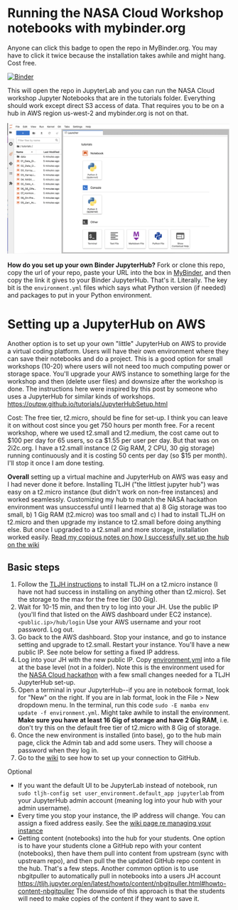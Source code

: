 # Running the NASA Cloud Workshop notebooks with mybinder.org

Anyone can click this badge to open the repo in MyBinder.org. You may have to click it twice because the installation takes awhile and might hang. Cost free.

[![Binder](https://mybinder.org/badge_logo.svg)](https://mybinder.org/v2/gh/eeholmes/jupyterhub/main)

This will open the repo in JupyterLab and you can run the NASA Cloud workshop Jupyter Notebooks that are in the tutorials folder.
Everything should work except direct S3 access of data. That requires you to be on a hub in AWS region us-west-2 and mybinder.org is not on that.

<img src="images/mybinder.png" width="500"/>

**How do you set up your own Binder JupyterHub?** Fork or clone this repo, copy the url of your repo, paste your URL into the box in [MyBinder](https://mybinder.org/), and then copy the link it gives to your Binder JupyterHub. That's it. Literally. The key bit is the `environment.yml` files which says what Python version (if needed) and packages to put in your Python environment.

# Setting up a JupyterHub on AWS

Another option is to set up your own "little" JupyterHub on AWS to provide a virtual coding platform. Users will have their own environment where they can save their notebooks and do a project. This is a good option for small workshops (10-20) where users will not need too much computing power or storage space. You'll upgrade your AWS instance to something large for the workshop and then (delete user files) and downsize after the workshop is done. The instructions here were inspired by this post by someone who uses a JupyterHub for similar kinds of workshops. https://outpw.github.io/tutorials/JupyterHubSetup.html

Cost: The free tier, t2.micro, should be fine for set-up. I think you can leave it on without cost since you get 750 hours per month free. For a recent workshop, where we used t2.small and t2.medium, the cost came out to $100 per day for 65 users, so ca $1.55 per user per day. But that was on 2i2c.org. I have a t2.small instance (2 Gig RAM, 2 CPU, 30 gig storage) running continuously and it is costing 50 cents per day (so $15 per month). I'll stop it once I am done testing.

**Overall** setting up a virtual machine and JupyterHub on AWS was easy and I had never done it before. Installing TLJH ("the littlest jupyter hub") was easy on a t2.micro instance (but didn't work on non-free instances) and worked seamlessly. Customizing my hub to match the NASA hackathon environment was unsuccessful until I learned that a) 8 Gig storage was too small, b) 1 Gig RAM (t2.micro) was too small and c) I had to install TLJH on t2.micro and then upgrade my instance to t2.small before doing anything else. But once I upgraded to a t2.small and more storage, installation worked easily.  [Read my copious notes on how I successfully set up the hub on the wiki](https://github.com/eeholmes/jupyterhub/wiki)

## Basic steps

1. Follow the [TLJH instructions](https://tljh.jupyter.org/en/latest/install/amazon.html) to install TLJH on a t2.micro instance (I have not had success in installing on anything other than t2.micro). Set the storage to the max for the free tier (30 Gig).
2. Wait for 10-15 min, and then try to log into your JH. Use the public IP (you'll find that listed on the AWS dashboard under EC2 instance). `<public.ip>/hub/login` Use your AWS username and your root password. Log out.
3. Go back to the AWS dashboard. Stop your instance, and go to instance setting and upgrade to t2.small. Restart your instance. You'll have a new public IP. See note below for setting a fixed IP address.
4. Log into your JH with the new public IP. Copy [environment.yml](https://github.com/eeholmes/jupyterhub/blob/main/environment.yml) into a file at the base level (not in a folder). Note this is the environment used for the [NASA Cloud hackathon](https://nasa-openscapes.github.io/2021-Cloud-Hackathon/) with a few small changes needed for a TLJH JupyterHub set-up.
5. Open a terminal in your JupyterHub--if you are in notebook format, look for "New" on the right. If you are in lab format, look in the File > New dropdown menu. In the terminal, run this code `sudo -E mamba env update -f environment.yml`. Might take awhile to install the environment. **Make sure you have at least 16 Gig of storage and have 2 Gig RAM**, i.e. don't try this on the default free tier of t2.micro with 8 Gig of storage.
6. Once the new environment is installed (into base), go to the hub main page, click the Admin tab and add some users. They will choose a password when they log in.
7. Go to the [wiki](https://github.com/eeholmes/jupyterhub/wiki) to see how to set up your connection to GitHub.

Optional

*  If you want the default UI to be JupyterLab instead of notebook, run `sudo tljh-config set user_environment.default_app jupyterlab` from your JupyterHub admin account (meaning log into your hub with your admin username).
*  Every time you stop your instance, the IP address will change. You can assign a fixed address easily. See the [wiki page re managing your instance](https://github.com/eeholmes/jupyterhub/wiki/5.-Managing-the-instance)
* Getting content (notebooks) into the hub for your students. One option is to have your students clone a GitHub repo with your content (notebooks), then have them pull into content from upstream (sync with upstream repo), and then pull the the updated GitHub repo content in the hub. That's a few steps. Another common option is to use  nbgitpuller to automatically pull in notebooks into a users JH account
https://tljh.jupyter.org/en/latest/howto/content/nbgitpuller.html#howto-content-nbgitpuller The downside of this approach is that the students will need to make copies of the content if they want to save it.


